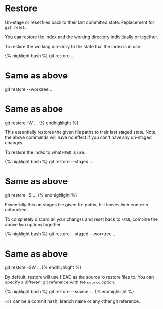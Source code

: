 ---
---


# Restore

Un-stage or reset files back to their last committed state. Replacement for `git reset`.

You can restore the index and the working directory individually or together.

To restore the working directory to the state that the index is in use.

{% highlight bash %}
git restore <filepath>...
# Same as above
git restore --worktree <filepath>...
# Same as aboe
git restore -W <filepath>...
{% endhighlight %}

This essentially restores the given file paths to their last staged state. Note, the above commands will have no effect if you don't have any un-staged changes.

To restore the index to what `HEAD` is use.

{% highlight bash %}
git restore --staged <filepath>...
# Same as above
git restore -S <filepath>...
{% endhighlight %}

Essentially this un-stages the given file paths, but leaves their contents untouched.

To completely discard all your changes and reset back to `HEAD`, combine the above two options together.

{% highlight bash %}
git restore --staged --worktree <filepath>...
# Same as above
git restore -SW <filepath>...
{% endhighlight %}

By default, restore will use HEAD as the source to restore files to. You can specify a different git reference with the `source` option.

{% highlight bash %}
git restore --source <ref> <filepath>...
{% endhighlight %}

`ref` can be a commit hash, branch name or any other git reference.
